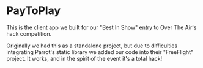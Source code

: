 # PayToPlay

This is the client app we built for our "Best In Show" entry to Over The Air's hack competition.

Originally we had this as a standalone project, but due to difficulties integrating Parrot's static library we added our code into their "FreeFlight" project. It works, and in the spirit of the event it's a total hack!